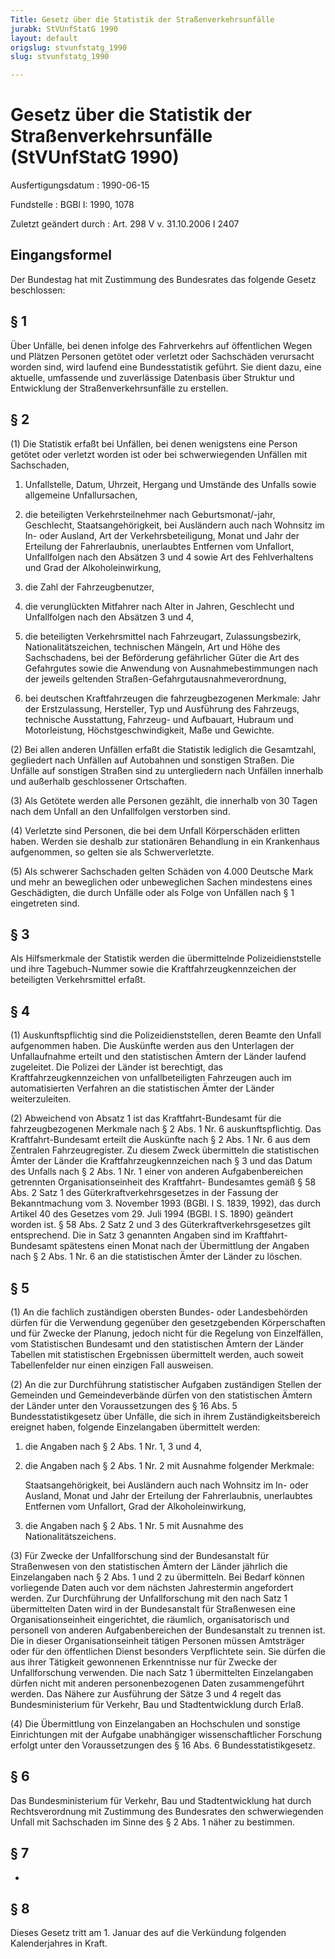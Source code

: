 ```yaml
---
Title: Gesetz über die Statistik der Straßenverkehrsunfälle
jurabk: StVUnfStatG 1990
layout: default
origslug: stvunfstatg_1990
slug: stvunfstatg_1990

---
```


# Gesetz über die Statistik der Straßenverkehrsunfälle (StVUnfStatG 1990)

Ausfertigungsdatum
:   1990-06-15

Fundstelle
:   BGBl I: 1990, 1078

Zuletzt geändert durch
:   Art. 298 V v. 31.10.2006 I 2407

## Eingangsformel

Der Bundestag hat mit Zustimmung des Bundesrates das folgende Gesetz
beschlossen:

## § 1

Über Unfälle, bei denen infolge des Fahrverkehrs auf öffentlichen
Wegen und Plätzen Personen getötet oder verletzt oder Sachschäden
verursacht worden sind, wird laufend eine Bundesstatistik geführt. Sie
dient dazu, eine aktuelle, umfassende und zuverlässige Datenbasis über
Struktur und Entwicklung der Straßenverkehrsunfälle zu erstellen.

## § 2

(1) Die Statistik erfaßt bei Unfällen, bei denen wenigstens eine
Person getötet oder verletzt worden ist oder bei schwerwiegenden
Unfällen mit Sachschaden,

1.  Unfallstelle, Datum, Uhrzeit, Hergang und Umstände des Unfalls sowie
    allgemeine Unfallursachen,


2.  die beteiligten Verkehrsteilnehmer nach Geburtsmonat/-jahr,
    Geschlecht, Staatsangehörigkeit, bei Ausländern auch nach Wohnsitz im
    In- oder Ausland, Art der Verkehrsbeteiligung, Monat und Jahr der
    Erteilung der Fahrerlaubnis, unerlaubtes Entfernen vom Unfallort,
    Unfallfolgen nach den Absätzen 3 und 4 sowie Art des Fehlverhaltens
    und Grad der Alkoholeinwirkung,


3.  die Zahl der Fahrzeugbenutzer,


4.  die verunglückten Mitfahrer nach Alter in Jahren, Geschlecht und
    Unfallfolgen nach den Absätzen 3 und 4,


5.  die beteiligten Verkehrsmittel nach Fahrzeugart, Zulassungsbezirk,
    Nationalitätszeichen, technischen Mängeln, Art und Höhe des
    Sachschadens, bei der Beförderung gefährlicher Güter die Art des
    Gefahrgutes sowie die Anwendung von Ausnahmebestimmungen nach der
    jeweils geltenden Straßen-Gefahrgutausnahmeverordnung,


6.  bei deutschen Kraftfahrzeugen die fahrzeugbezogenen Merkmale: Jahr der
    Erstzulassung, Hersteller, Typ und Ausführung des Fahrzeugs,
    technische Ausstattung, Fahrzeug- und Aufbauart, Hubraum und
    Motorleistung, Höchstgeschwindigkeit, Maße und Gewichte.




(2) Bei allen anderen Unfällen erfaßt die Statistik lediglich die
Gesamtzahl, gegliedert nach Unfällen auf Autobahnen und sonstigen
Straßen. Die Unfälle auf sonstigen Straßen sind zu untergliedern nach
Unfällen innerhalb und außerhalb geschlossener Ortschaften.

(3) Als Getötete werden alle Personen gezählt, die innerhalb von 30
Tagen nach dem Unfall an den Unfallfolgen verstorben sind.

(4) Verletzte sind Personen, die bei dem Unfall Körperschäden erlitten
haben. Werden sie deshalb zur stationären Behandlung in ein
Krankenhaus aufgenommen, so gelten sie als Schwerverletzte.

(5) Als schwerer Sachschaden gelten Schäden von 4.000 Deutsche Mark
und mehr an beweglichen oder unbeweglichen Sachen mindestens eines
Geschädigten, die durch Unfälle oder als Folge von Unfällen nach § 1
eingetreten sind.

## § 3

Als Hilfsmerkmale der Statistik werden die übermittelnde
Polizeidienststelle und ihre Tagebuch-Nummer sowie die
Kraftfahrzeugkennzeichen der beteiligten Verkehrsmittel erfaßt.

## § 4

(1) Auskunftspflichtig sind die Polizeidienststellen, deren Beamte den
Unfall aufgenommen haben. Die Auskünfte werden aus den Unterlagen der
Unfallaufnahme erteilt und den statistischen Ämtern der Länder laufend
zugeleitet. Die Polizei der Länder ist berechtigt, das
Kraftfahrzeugkennzeichen von unfallbeteiligten Fahrzeugen auch im
automatisierten Verfahren an die statistischen Ämter der Länder
weiterzuleiten.

(2) Abweichend von Absatz 1 ist das Kraftfahrt-Bundesamt für die
fahrzeugbezogenen Merkmale nach § 2 Abs. 1 Nr. 6 auskunftspflichtig.
Das Kraftfahrt-Bundesamt erteilt die Auskünfte nach § 2 Abs. 1 Nr. 6
aus dem Zentralen Fahrzeugregister. Zu diesem Zweck übermitteln die
statistischen Ämter der Länder die Kraftfahrzeugkennzeichen nach § 3
und das Datum des Unfalls nach § 2 Abs. 1 Nr. 1 einer von anderen
Aufgabenbereichen getrennten Organisationseinheit des Kraftfahrt-
Bundesamtes gemäß § 58 Abs. 2 Satz 1 des Güterkraftverkehrsgesetzes in
der Fassung der Bekanntmachung vom 3. November 1993 (BGBl. I S. 1839,
1992), das durch Artikel 40 des Gesetzes vom 29. Juli 1994 (BGBl. I S.
1890) geändert worden ist. § 58 Abs. 2 Satz 2 und 3 des
Güterkraftverkehrsgesetzes gilt entsprechend. Die in Satz 3 genannten
Angaben sind im Kraftfahrt-Bundesamt spätestens einen Monat nach der
Übermittlung der Angaben nach § 2 Abs. 1 Nr. 6 an die statistischen
Ämter der Länder zu löschen.

## § 5

(1) An die fachlich zuständigen obersten Bundes- oder Landesbehörden
dürfen für die Verwendung gegenüber den gesetzgebenden Körperschaften
und für Zwecke der Planung, jedoch nicht für die Regelung von
Einzelfällen, vom Statistischen Bundesamt und den statistischen Ämtern
der Länder Tabellen mit statistischen Ergebnissen übermittelt werden,
auch soweit Tabellenfelder nur einen einzigen Fall ausweisen.

(2) An die zur Durchführung statistischer Aufgaben zuständigen Stellen
der Gemeinden und Gemeindeverbände dürfen von den statistischen Ämtern
der Länder unter den Voraussetzungen des § 16 Abs. 5
Bundesstatistikgesetz über Unfälle, die sich in ihrem
Zuständigkeitsbereich ereignet haben, folgende Einzelangaben
übermittelt werden:

1.  die Angaben nach § 2 Abs. 1 Nr. 1, 3 und 4,


2.  die Angaben nach § 2 Abs. 1 Nr. 2 mit Ausnahme folgender Merkmale:

    Staatsangehörigkeit, bei Ausländern auch nach Wohnsitz im In- oder
    Ausland, Monat und Jahr der Erteilung der Fahrerlaubnis, unerlaubtes
    Entfernen vom Unfallort, Grad der Alkoholeinwirkung,


3.  die Angaben nach § 2 Abs. 1 Nr. 5 mit Ausnahme des
    Nationalitätszeichens.




(3) Für Zwecke der Unfallforschung sind der Bundesanstalt für
Straßenwesen von den statistischen Ämtern der Länder jährlich die
Einzelangaben nach § 2 Abs. 1 und 2 zu übermitteln. Bei Bedarf können
vorliegende Daten auch vor dem nächsten Jahrestermin angefordert
werden. Zur Durchführung der Unfallforschung mit den nach Satz 1
übermittelten Daten wird in der Bundesanstalt für Straßenwesen eine
Organisationseinheit eingerichtet, die räumlich, organisatorisch und
personell von anderen Aufgabenbereichen der Bundesanstalt zu trennen
ist. Die in dieser Organisationseinheit tätigen Personen müssen
Amtsträger oder für den öffentlichen Dienst besonders Verpflichtete
sein. Sie dürfen die aus ihrer Tätigkeit gewonnenen Erkenntnisse nur
für Zwecke der Unfallforschung verwenden. Die nach Satz 1
übermittelten Einzelangaben dürfen nicht mit anderen personenbezogenen
Daten zusammengeführt werden. Das Nähere zur Ausführung der Sätze 3
und 4 regelt das Bundesministerium für Verkehr, Bau und
Stadtentwicklung durch Erlaß.

(4) Die Übermittlung von Einzelangaben an Hochschulen und sonstige
Einrichtungen mit der Aufgabe unabhängiger wissenschaftlicher
Forschung erfolgt unter den Voraussetzungen des § 16 Abs. 6
Bundesstatistikgesetz.

## § 6

Das Bundesministerium für Verkehr, Bau und Stadtentwicklung hat durch
Rechtsverordnung mit Zustimmung des Bundesrates den schwerwiegenden
Unfall mit Sachschaden im Sinne des § 2 Abs. 1 näher zu bestimmen.

## § 7

-

## § 8

Dieses Gesetz tritt am 1. Januar des auf die Verkündung folgenden
Kalenderjahres in Kraft.

